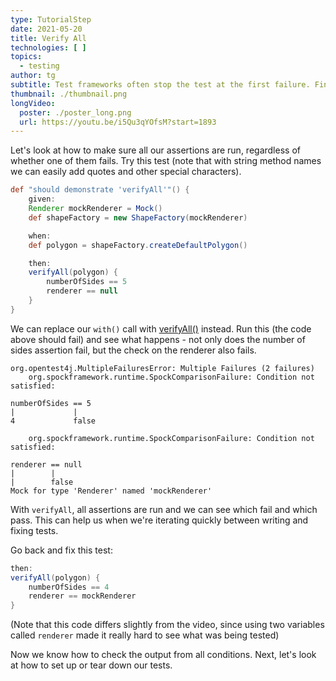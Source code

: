 ```yaml
---
type: TutorialStep
date: 2021-05-20
title: Verify All
technologies: [ ]
topics:
  - testing
author: tg
subtitle: Test frameworks often stop the test at the first failure. Find out how to run all conditions to see which pass and which fail.
thumbnail: ./thumbnail.png
longVideo:
  poster: ./poster_long.png
  url: https://youtu.be/i5Qu3qYOfsM?start=1893
---
```


Let's look at how to make sure all our assertions are run, regardless of whether one of them fails. Try this test (note that with string method names we can easily add quotes and other special characters).

```groovy
def "should demonstrate 'verifyAll'"() {
    given:
    Renderer mockRenderer = Mock()
    def shapeFactory = new ShapeFactory(mockRenderer)

    when:
    def polygon = shapeFactory.createDefaultPolygon()

    then:
    verifyAll(polygon) {
        numberOfSides == 5
        renderer == null
    }
}
```

We can replace our `with()` call with [verifyAll()](https://spockframework.org/spock/docs/2.0/all_in_one.html#_using_verifyall_to_assert_multiple_expectations_together) instead. Run this (the code above should fail) and see what happens - not only does the number of sides assertion fail, but the check on the renderer also fails.

``` 
org.opentest4j.MultipleFailuresError: Multiple Failures (2 failures)
    org.spockframework.runtime.SpockComparisonFailure: Condition not satisfied:

numberOfSides == 5
|             |
4             false

    org.spockframework.runtime.SpockComparisonFailure: Condition not satisfied:

renderer == null
|        |
|        false
Mock for type 'Renderer' named 'mockRenderer'
```

With `verifyAll`, all assertions are run and we can see which fail and which pass. This can help us when we're iterating quickly between writing and fixing tests.

Go back and fix this test:

```groovy
then:
verifyAll(polygon) {
    numberOfSides == 4
    renderer == mockRenderer
}
```

(Note that this code differs slightly from the video, since using two variables called `renderer` made it really hard to see what was being tested)

Now we know how to check the output from all conditions. Next, let's look at how to set up or tear down our tests.